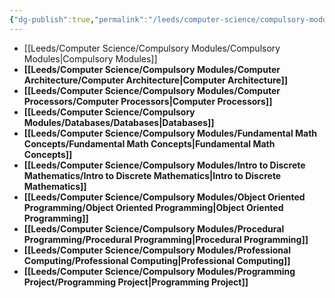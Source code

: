 ```yaml
---
{"dg-publish":true,"permalink":"/leeds/computer-science/compulsory-modules/compulsory-modules/"}
---
```



- [[Leeds/Computer Science/Compulsory Modules/Compulsory Modules\|Compulsory Modules]]
- **[[Leeds/Computer Science/Compulsory Modules/Computer Architecture/Computer Architecture\|Computer Architecture]]**
- **[[Leeds/Computer Science/Compulsory Modules/Computer Processors/Computer Processors\|Computer Processors]]**
- **[[Leeds/Computer Science/Compulsory Modules/Databases/Databases\|Databases]]**
- **[[Leeds/Computer Science/Compulsory Modules/Fundamental Math Concepts/Fundamental Math Concepts\|Fundamental Math Concepts]]**
- **[[Leeds/Computer Science/Compulsory Modules/Intro to Discrete Mathematics/Intro to Discrete Mathematics\|Intro to Discrete Mathematics]]**
- **[[Leeds/Computer Science/Compulsory Modules/Object Oriented Programming/Object Oriented Programming\|Object Oriented Programming]]**
- **[[Leeds/Computer Science/Compulsory Modules/Procedural Programming/Procedural Programming\|Procedural Programming]]**
- **[[Leeds/Computer Science/Compulsory Modules/Professional Computing/Professional Computing\|Professional Computing]]**
- **[[Leeds/Computer Science/Compulsory Modules/Programming Project/Programming Project\|Programming Project]]**



